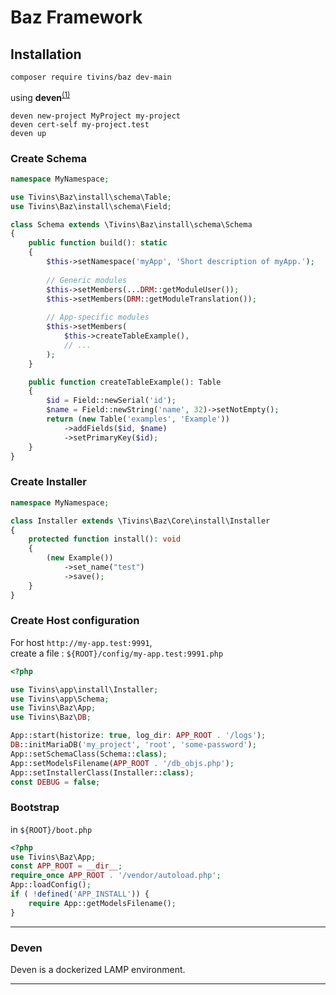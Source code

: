 # Baz Framework

## Installation

```shell
composer require tivins/baz dev-main
```

using **deven**<sup>[(1)][deven]</sup>

```shell
deven new-project MyProject my-project
deven cert-self my-project.test
deven up
```

### Create Schema
```php
namespace MyNamespace;

use Tivins\Baz\install\schema\Table;
use Tivins\Baz\install\schema\Field;

class Schema extends \Tivins\Baz\install\schema\Schema 
{
    public function build(): static
    {
        $this->setNamespace('myApp', 'Short description of myApp.');
        
        // Generic modules
        $this->setMembers(...DRM::getModuleUser());
        $this->setMembers(DRM::getModuleTranslation());
        
        // App-specific modules
        $this->setMembers(
            $this->createTableExample(),
            // ...
        );
    }

    public function createTableExample(): Table
    {
        $id = Field::newSerial('id');
        $name = Field::newString('name', 32)->setNotEmpty();
        return (new Table('examples', 'Example'))
            ->addFields($id, $name)
            ->setPrimaryKey($id);
    }
}
```
### Create Installer

```php
namespace MyNamespace;

class Installer extends \Tivins\Baz\Core\install\Installer
{
    protected function install(): void
    {
        (new Example())
            ->set_name("test")
            ->save();
    }
}
```

### Create Host configuration

For host `http://my-app.test:9991`,<br>
create a file : `${ROOT}/config/my-app.test:9991.php`
```php
<?php

use Tivins\app\install\Installer;
use Tivins\app\Schema;
use Tivins\Baz\App;
use Tivins\Baz\DB;

App::start(historize: true, log_dir: APP_ROOT . '/logs');
DB::initMariaDB('my_project', 'root', 'some-password');
App::setSchemaClass(Schema::class);
App::setModelsFilename(APP_ROOT . '/db_objs.php');
App::setInstallerClass(Installer::class);
const DEBUG = false;
```

### Bootstrap

in `${ROOT}/boot.php`

```php
<?php
use Tivins\Baz\App;
const APP_ROOT = __dir__;
require_once APP_ROOT . '/vendor/autoload.php';
App::loadConfig();
if ( !defined('APP_INSTALL')) {
    require App::getModelsFilename();
}
```

----

### Deven

Deven is a dockerized LAMP environment.

----

[deven]: #deven